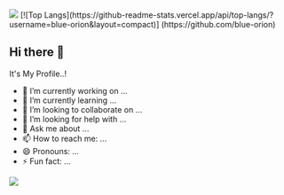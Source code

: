 <img src="https://capsule-render.vercel.app/api?type=waving&color=timeAuto&height=100&section=header" />
[![Top Langs](https://github-readme-stats.vercel.app/api/top-langs/?username=blue-orion&layout=compact)]
(https://github.com/blue-orion)

## Hi there 👋
It's My Profile..!
- 🔭 I’m currently working on ...
- 🌱 I’m currently learning ...
- 👯 I’m looking to collaborate on ...
- 🤔 I’m looking for help with ...
- 💬 Ask me about ...
- 📫 How to reach me: ...
- 😄 Pronouns: ...
- ⚡ Fun fact: ...

<img src="https://capsule-render.vercel.app/api?type=waving&color=timeAuto&height=100&section=footer" />
